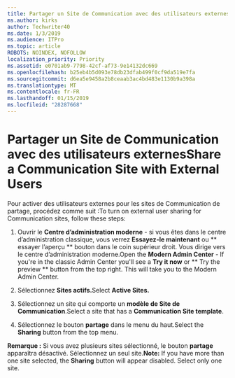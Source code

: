 ```yaml
---
title: Partager un Site de Communication avec des utilisateurs externes
ms.author: kirks
author: Techwriter40
ms.date: 1/3/2019
ms.audience: ITPro
ms.topic: article
ROBOTS: NOINDEX, NOFOLLOW
localization_priority: Priority
ms.assetid: e0701ab9-7798-42cf-af73-9e14132dc669
ms.openlocfilehash: b25eb4b5d093e78db23dfab499f0cf9da519e7fa
ms.sourcegitcommit: d6ea5e9458a2b8ceaab3ac4bd483e1130b9a398a
ms.translationtype: MT
ms.contentlocale: fr-FR
ms.lasthandoff: 01/15/2019
ms.locfileid: "28287668"
---
```

# <a name="share-a-communication-site-with-external-users"></a><span data-ttu-id="5c378-102">Partager un Site de Communication avec des utilisateurs externes</span><span class="sxs-lookup"><span data-stu-id="5c378-102">Share a Communication Site with External Users</span></span>

<span data-ttu-id="5c378-103">Pour activer des utilisateurs externes pour les sites de Communication de partage, procédez comme suit :</span><span class="sxs-lookup"><span data-stu-id="5c378-103">To turn on external user sharing for Communication sites, follow these steps:</span></span> 
  
1. <span data-ttu-id="5c378-p101">Ouvrir le **Centre d’administration moderne** - si vous êtes dans le centre d’administration classique, vous verrez **Essayez-le maintenant** ou \*\* essayer l’aperçu \*\* bouton dans le coin supérieur droit. Vous dirige vers le centre d’administration moderne.</span><span class="sxs-lookup"><span data-stu-id="5c378-p101">Open the **Modern Admin Center** - If you're in the classic Admin Center you'll see a **Try it now** or \*\* Try the preview \*\* button from the top right. This will take you to the Modern Admin Center.</span></span> 
  
2. <span data-ttu-id="5c378-106">Sélectionnez **Sites actifs.**</span><span class="sxs-lookup"><span data-stu-id="5c378-106">Select **Active Sites.**</span></span>
  
3. <span data-ttu-id="5c378-107">Sélectionnez un site qui comporte un **modèle de Site de Communication**.</span><span class="sxs-lookup"><span data-stu-id="5c378-107">Select a site that has a **Communication Site template**.</span></span> 
  
4. <span data-ttu-id="5c378-108">Sélectionnez le bouton **partage** dans le menu du haut.</span><span class="sxs-lookup"><span data-stu-id="5c378-108">Select the **Sharing** button from the top menu.</span></span> 
  
 <span data-ttu-id="5c378-p102">**Remarque :** Si vous avez plusieurs sites sélectionné, le bouton **partage** apparaîtra désactivé. Sélectionnez un seul site.</span><span class="sxs-lookup"><span data-stu-id="5c378-p102">**Note:** If you have more than one site selected, the **Sharing** button will appear disabled. Select only one site.</span></span> 
  

